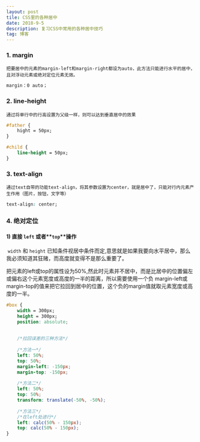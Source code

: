 ```yaml
---
layout: post
tile: CSS里的各种居中
date: 2018-9-5
description: 复习CSS中常用的各种居中技巧
tag: 博客
---
```


### 1. margin

	把要居中的元素的margin-left和margin-right都设为auto，此方法只能进行水平的居中，且对浮动元素或绝对定位元素无效。



```css
margin：0 auto；
```

### 2. line-height

	通过将单行中的行高设置为父级一样，则可以达到垂直居中的效果



```css
#father {
    hight = 50px;
}

#child {
    line-height = 50px;
}
```

### 3. text-align

 	通过text自带的功能text-align，将其参数设置为center，就是居中了，只能对行内元素产生作用（图片，按钮，文字等）



```css
text-align: center;
```

### 4. 绝对定位

#### 1) 直接 **`left`** 或者**`top`**操作

​	`width` 和 `height` 已知条件视居中条件而定,意思就是如果我要向水平居中，那么我必须知道其狂赌，而高度就变得不是那么重要了。

把元素的left或top的属性设为50%,然此时元素并不居中，而是比居中的位置偏左或偏右这个元素宽度或高度的一半的距离，所以需要使用一个负      margin-left或margin-top的值来把它拉回到居中的位置，这个负的margin值就取元素宽度或高度的一半。



```CSS
#box {
    width = 300px;
    height = 300px;
    position: absolute;
    
    
    /*拉回误差的三种方法*/
    
    /*方法一*/
    left: 50%;
    top: 50%;
    margin-left: -150px;
    margin-top: -150px;
    
    /*方法二*/
    left: 50%;
    top: 50%;
    transform: translate(-50%, -50%);
    
    /*方法三*/
    /*在left处进行*/
    left: calc(50% - 150px);
    top: calc(50% - 150px);
}
```